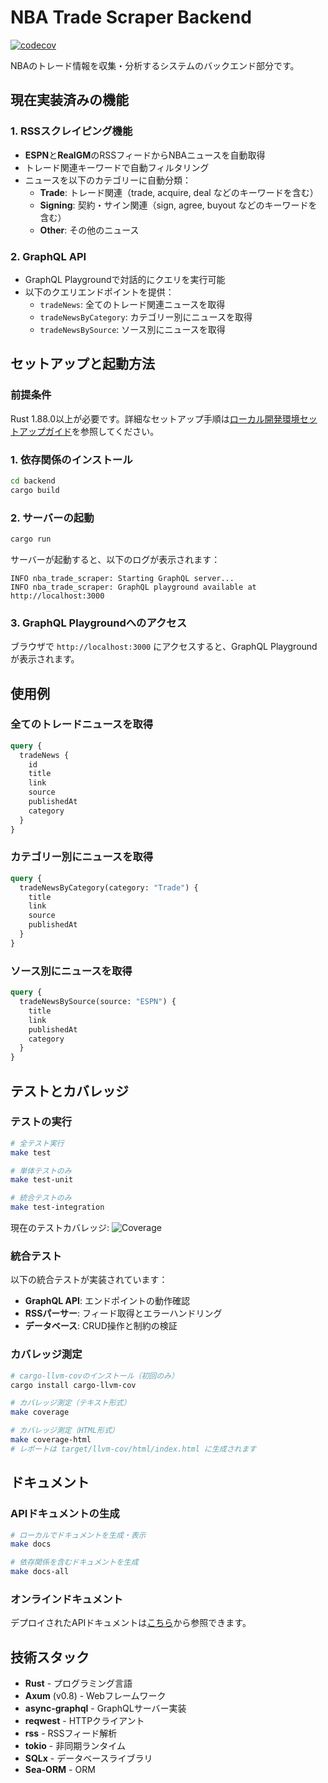 # NBA Trade Scraper Backend

[![codecov](https://codecov.io/gh/toguri/iso-flow/branch/main/graph/badge.svg?flag=backend)](https://codecov.io/gh/toguri/iso-flow)

NBAのトレード情報を収集・分析するシステムのバックエンド部分です。

## 現在実装済みの機能

### 1. RSSスクレイピング機能
- **ESPN**と**RealGM**のRSSフィードからNBAニュースを自動取得
- トレード関連キーワードで自動フィルタリング
- ニュースを以下のカテゴリーに自動分類：
  - **Trade**: トレード関連（trade, acquire, deal などのキーワードを含む）
  - **Signing**: 契約・サイン関連（sign, agree, buyout などのキーワードを含む）
  - **Other**: その他のニュース

### 2. GraphQL API
- GraphQL Playgroundで対話的にクエリを実行可能
- 以下のクエリエンドポイントを提供：
  - `tradeNews`: 全てのトレード関連ニュースを取得
  - `tradeNewsByCategory`: カテゴリー別にニュースを取得
  - `tradeNewsBySource`: ソース別にニュースを取得

## セットアップと起動方法

### 前提条件

Rust 1.88.0以上が必要です。詳細なセットアップ手順は[ローカル開発環境セットアップガイド](../docs/LOCAL_DEVELOPMENT.md)を参照してください。

### 1. 依存関係のインストール
```bash
cd backend
cargo build
```

### 2. サーバーの起動
```bash
cargo run
```

サーバーが起動すると、以下のログが表示されます：
```
INFO nba_trade_scraper: Starting GraphQL server...
INFO nba_trade_scraper: GraphQL playground available at http://localhost:3000
```

### 3. GraphQL Playgroundへのアクセス
ブラウザで `http://localhost:3000` にアクセスすると、GraphQL Playgroundが表示されます。

## 使用例

### 全てのトレードニュースを取得
```graphql
query {
  tradeNews {
    id
    title
    link
    source
    publishedAt
    category
  }
}
```

### カテゴリー別にニュースを取得
```graphql
query {
  tradeNewsByCategory(category: "Trade") {
    title
    link
    source
    publishedAt
  }
}
```

### ソース別にニュースを取得
```graphql
query {
  tradeNewsBySource(source: "ESPN") {
    title
    link
    publishedAt
    category
  }
}
```

## テストとカバレッジ

### テストの実行
```bash
# 全テスト実行
make test

# 単体テストのみ
make test-unit

# 統合テストのみ
make test-integration
```

現在のテストカバレッジ: ![Coverage](https://img.shields.io/codecov/c/github/toguri/iso-flow)

### 統合テスト
以下の統合テストが実装されています：
- **GraphQL API**: エンドポイントの動作確認
- **RSSパーサー**: フィード取得とエラーハンドリング
- **データベース**: CRUD操作と制約の検証

### カバレッジ測定
```bash
# cargo-llvm-covのインストール（初回のみ）
cargo install cargo-llvm-cov

# カバレッジ測定（テキスト形式）
make coverage

# カバレッジ測定（HTML形式）
make coverage-html
# レポートは target/llvm-cov/html/index.html に生成されます
```

## ドキュメント

### APIドキュメントの生成
```bash
# ローカルでドキュメントを生成・表示
make docs

# 依存関係を含むドキュメントを生成
make docs-all
```

### オンラインドキュメント
デプロイされたAPIドキュメントは[こちら](https://toguri.github.io/iso-flow/rust-api/)から参照できます。

## 技術スタック
- **Rust** - プログラミング言語
- **Axum** (v0.8) - Webフレームワーク
- **async-graphql** - GraphQLサーバー実装
- **reqwest** - HTTPクライアント
- **rss** - RSSフィード解析
- **tokio** - 非同期ランタイム
- **SQLx** - データベースライブラリ
- **Sea-ORM** - ORM